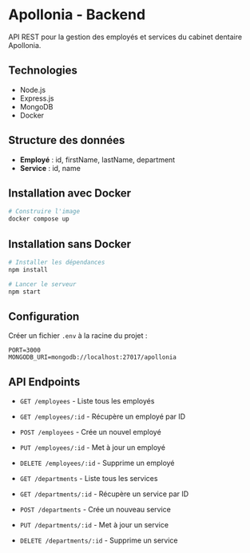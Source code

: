 # Apollonia - Backend

API REST pour la gestion des employés et services du cabinet dentaire Apollonia.

## Technologies

- Node.js
- Express.js
- MongoDB
- Docker

## Structure des données

- **Employé** : id, firstName, lastName, department
- **Service** : id, name

## Installation avec Docker

```bash
# Construire l'image
docker compose up
```

## Installation sans Docker

```bash
# Installer les dépendances
npm install

# Lancer le serveur
npm start
```

## Configuration

Créer un fichier `.env` à la racine du projet :

```
PORT=3000
MONGODB_URI=mongodb://localhost:27017/apollonia
```

## API Endpoints

- `GET /employees` - Liste tous les employés
- `GET /employees/:id` - Récupère un employé par ID
- `POST /employees` - Crée un nouvel employé
- `PUT /employees/:id` - Met à jour un employé
- `DELETE /employees/:id` - Supprime un employé

- `GET /departments` - Liste tous les services
- `GET /departments/:id` - Récupère un service par ID
- `POST /departments` - Crée un nouveau service
- `PUT /departments/:id` - Met à jour un service
- `DELETE /departments/:id` - Supprime un service
